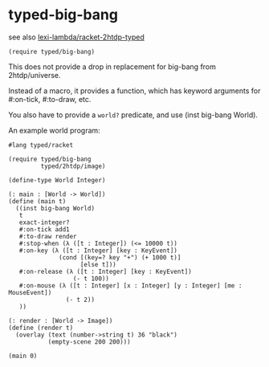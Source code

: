 # typed-big-bang

see also [lexi-lambda/racket-2htdp-typed](https://github.com/lexi-lambda/racket-2htdp-typed)

```(require typed/big-bang)```

This does not provide a drop in replacement for big-bang from 2htdp/universe.

Instead of a macro, it provides a function, which has keyword arguments for #:on-tick, #:to-draw, etc.

You also have to provide a `world?` predicate, and use (inst big-bang World).

An example world program:
```
#lang typed/racket

(require typed/big-bang
         typed/2htdp/image)

(define-type World Integer)

(: main : [World -> World])
(define (main t)
  ((inst big-bang World)
   t
   exact-integer?
   #:on-tick add1
   #:to-draw render
   #:stop-when (λ ([t : Integer]) (<= 10000 t))
   #:on-key (λ ([t : Integer] [key : KeyEvent])
              (cond [(key=? key "+") (+ 1000 t)]
                    [else t]))
   #:on-release (λ ([t : Integer] [key : KeyEvent])
                  (- t 100))
   #:on-mouse (λ ([t : Integer] [x : Integer] [y : Integer] [me : MouseEvent])
                (- t 2))
   ))

(: render : [World -> Image])
(define (render t)
  (overlay (text (number->string t) 36 "black")
           (empty-scene 200 200)))

(main 0)
```
